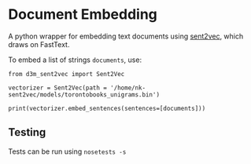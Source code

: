 # Document Embedding
A python wrapper for embedding text documents using [sent2vec](https://github.com/epfml/sent2vec), which draws on FastText.

To embed a list of strings `documents`, use:

```
from d3m_sent2vec import Sent2Vec 

vectorizer = Sent2Vec(path = '/home/nk-sent2vec/models/torontobooks_unigrams.bin')

print(vectorizer.embed_sentences(sentences=[documents]))
```

## Testing
Tests can be run using `nosetests -s`
